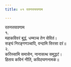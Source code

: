 ```yaml
---
title: ०१ रतनत्तयपणाम

---
```

रतनत्तयपणाम  
१.  
महाकविवरं बुद्धं, धम्मञ्‍च तेन सेवितं।  
सङ्घं निरङ्गणञ्‍चापि, वन्दामि सिरसा दरं॥  
२.  
करिस्सामि समासेन, नानासत्थ समुद्धटं।  
हिताय कविनं नीतिं, कविदप्पणनामकं॥  